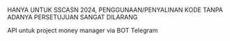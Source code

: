 HANYA UNTUK SSCASN 2024, PENGGUNAAN/PENYALINAN KODE TANPA ADANYA PERSETUJUAN SANGAT DILARANG

API untuk project money manager via BOT Telegram
